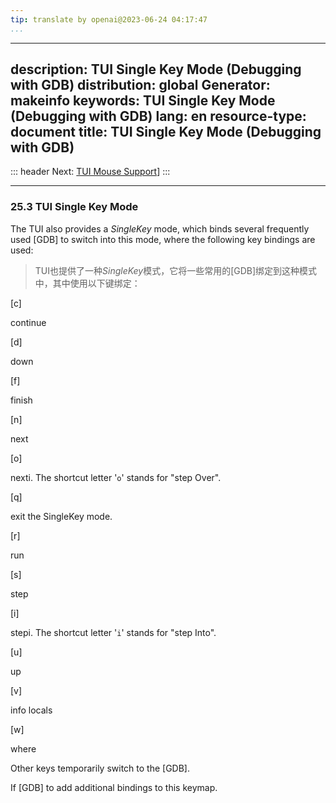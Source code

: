 ```yaml
---
tip: translate by openai@2023-06-24 04:17:47
...
```

---
description: TUI Single Key Mode (Debugging with GDB)
distribution: global
Generator: makeinfo
keywords: TUI Single Key Mode (Debugging with GDB)
lang: en
resource-type: document
title: TUI Single Key Mode (Debugging with GDB)
---
::: header
Next: [TUI Mouse Support](TUI-Mouse-Support.html#TUI-Mouse-Support)]
:::

---

### 25.3 TUI Single Key Mode


The TUI also provides a *SingleKey* mode, which binds several frequently used [GDB] to switch into this mode, where the following key bindings are used:

> TUI也提供了一种*SingleKey*模式，它将一些常用的[GDB]绑定到这种模式中，其中使用以下键绑定：

[c]

continue

[d]

down

[f]

finish

[n]

next

[o]

nexti. The shortcut letter '`o`' stands for "step Over".

[q]

exit the SingleKey mode.

[r]

run

[s]

step

[i]

stepi. The shortcut letter '`i`' stands for "step Into".

[u]

up

[v]

info locals

[w]

where

Other keys temporarily switch to the [GDB].

If [GDB] to add additional bindings to this keymap.
